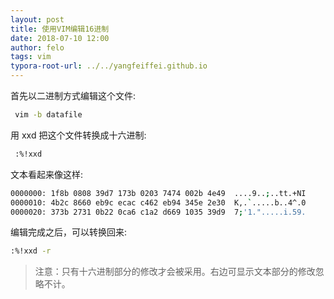 ```yaml
---
layout: post
title: 使用VIM编辑16进制
date: 2018-07-10 12:00
author: felo
tags: vim
typora-root-url: ../../yangfeiffei.github.io
---
```


首先以二进制方式编辑这个文件:

```bash
 vim -b datafile
```

用 xxd 把这个文件转换成十六进制:

```bash
 :%!xxd
```

文本看起来像这样:

```bash
0000000: 1f8b 0808 39d7 173b 0203 7474 002b 4e49  ....9..;..tt.+NI 
0000010: 4b2c 8660 eb9c ecac c462 eb94 345e 2e30  K,.`.....b..4^.0 
0000020: 373b 2731 0b22 0ca6 c1a2 d669 1035 39d9  7;'1.".....i.59. 
```

编辑完成之后，可以转换回来:

```bash
:%!xxd -r
```

> 注意：只有十六进制部分的修改才会被采用。右边可显示文本部分的修改忽略不计。

